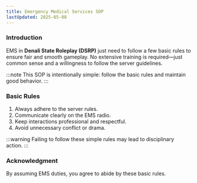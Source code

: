 ```yaml
---
title: Emergency Medical Services SOP
lastUpdated: 2025-05-08
---
```


### **Introduction**

EMS in **Denali State Roleplay (DSRP)** just need to follow a few basic rules to ensure fair and smooth gameplay. No extensive training is required—just common sense and a willingness to follow the server guidelines.

:::note
This SOP is intentionally simple: follow the basic rules and maintain good behavior.
:::

### **Basic Rules**

1. Always adhere to the server rules.
2. Communicate clearly on the EMS radio.
3. Keep interactions professional and respectful.
4. Avoid unnecessary conflict or drama.

:::warning
Failing to follow these simple rules may lead to disciplinary action.
:::

### **Acknowledgment**

By assuming EMS duties, you agree to abide by these basic rules.